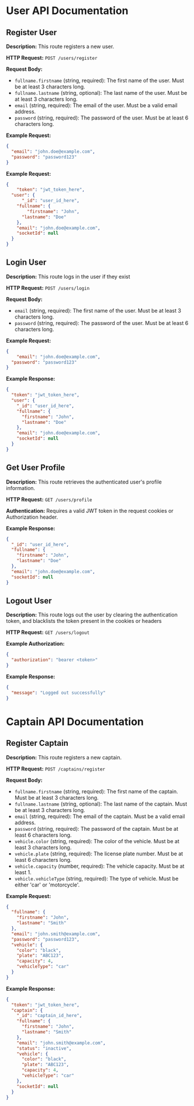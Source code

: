 # User API Documentation

## Register User

**Description:** This route registers a new user.

**HTTP Request:** `POST /users/register`

**Request Body:**
- `fullname.firstname` (string, required): The first name of the user. Must be at least 3 characters long.
- `fullname.lastname` (string, optional): The last name of the user. Must be at least 3 characters long.
- `email` (string, required): The email of the user. Must be a valid email address.
- `password` (string, required): The password of the user. Must be at least 6 characters long.

**Example Request:**
```JSON
{
  "email": "john.doe@example.com",
  "password": "password123"
}
```

**Example Request:**
```JSON
{
    "token": "jwt_token_here",
  "user": {
      "_id": "user_id_here",
    "fullname": {
        "firstname": "John",
      "lastname": "Doe"
    },
    "email": "john.doe@example.com",
    "socketId": null
  }
}
```

## Login User

**Description:** This route logs in the user if they exist

**HTTP Request:** `POST /users/login`

**Request Body:**
- `email` (string, required): The first name of the user. Must be at least 3 characters long.
- `password` (string, required): The password of the user. Must be at least 6 characters long.

**Example Request:**
```JSON
{
    "email": "john.doe@example.com",
  "password": "password123"
}
```

**Example Response:**
```JSON
{
  "token": "jwt_token_here",
  "user": {
    "_id": "user_id_here",
    "fullname": {
      "firstname": "John",
      "lastname": "Doe"
    },
    "email": "john.doe@example.com",
    "socketId": null
  }
}
```

## Get User Profile

**Description:** This route retrieves the authenticated user's profile information.

**HTTP Request:** `GET /users/profile`

**Authentication:** Requires a valid JWT token in the request cookies or Authorization header.

**Example Response:**
```JSON
{
  "_id": "user_id_here",
  "fullname": {
    "firstname": "John",
    "lastname": "Doe"
  },
  "email": "john.doe@example.com",
  "socketId": null
}
```

## Logout User

**Description:** This route logs out the user by clearing the authentication token, and blacklists the token present in the cookies or
headers

**HTTP Request:** `GET /users/logout`

**Example Authorization:**
```JSON
{
  "authorization": "bearer <token>"
}
```

**Example Response:**
```JSON
{
  "message": "Logged out successfully"
}
```

# Captain API Documentation

## Register Captain

**Description:** This route registers a new captain.

**HTTP Request:** `POST /captains/register`

**Request Body:**
- `fullname.firstname` (string, required): The first name of the captain. Must be at least 3 characters long.
- `fullname.lastname` (string, optional): The last name of the captain. Must be at least 3 characters long.
- `email` (string, required): The email of the captain. Must be a valid email address.
- `password` (string, required): The password of the captain. Must be at least 6 characters long.
- `vehicle.color` (string, required): The color of the vehicle. Must be at least 3 characters long.
- `vehicle.plate` (string, required): The license plate number. Must be at least 6 characters long.
- `vehicle.capacity` (number, required): The vehicle capacity. Must be at least 1.
- `vehicle.vehicleType` (string, required): The type of vehicle. Must be either 'car' or 'motorcycle'.

**Example Request:**
```JSON
{
  "fullname": {
    "firstname": "John",
    "lastname": "Smith"
  },
  "email": "john.smith@example.com",
  "password": "password123",
  "vehicle": {
    "color": "black",
    "plate": "ABC123",
    "capacity": 4,
    "vehicleType": "car"
  }
}
```

**Example Response:**
```JSON
{
  "token": "jwt_token_here",
  "captain": {
    "_id": "captain_id_here",
    "fullname": {
      "firstname": "John",
      "lastname": "Smith"
    },
    "email": "john.smith@example.com",
    "status": "inactive",
    "vehicle": {
      "color": "black",
      "plate": "ABC123",
      "capacity": 4,
      "vehicleType": "car"
    },
    "socketId": null
  }
}
```
